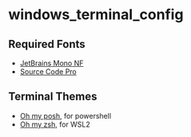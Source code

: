 # windows_terminal_config

## Required Fonts
  - [JetBrains Mono NF](https://github.com/ryanoasis/nerd-fonts/releases/download/v2.1.0/JetBrainsMono.zip)
  - [Source Code Pro](https://github.com/adobe-fonts/source-code-pro)
  
## Terminal Themes
  - [Oh my posh](https://ohmyposh.dev/), for powershell
  - [Oh my zsh](https://ohmyz.sh/), for WSL2
